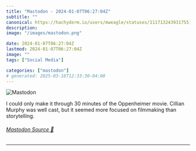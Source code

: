 ```yaml
---
title: "Mastodon - 2024-01-07T06:27:04Z"
subtitle: ""
canonical: https://hachyderm.io/users/mweagle/statuses/111713243931755106
description:
image: "/images/mastodon.png"

date: 2024-01-07T06:27:04Z
lastmod: 2024-01-07T06:27:04Z
image: ""
tags: ["Social Media"]

categories: ["mastodon"]
# generated: 2025-03-16T12:33:30-04:00
---
```

![Mastodon](/images/mastodon.png)

<p>I could only make it through 30 minutes of the Oppenheimer movie. Cillian Murphy was well cast, but it seemed more focused on filmmaking than storytelling.</p>


###### [Mastodon Source 🐘](https://hachyderm.io/@mweagle/111713243931755106)

___
